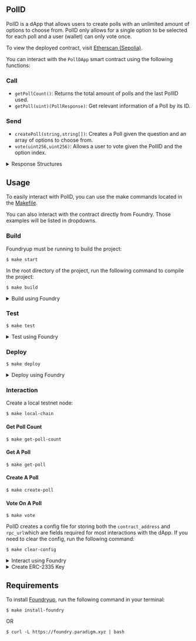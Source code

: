 ## PollD

PollD is a dApp that allows users to create polls with an unlimited amount of options to choose from. PollD only allows for a single option to be selected for each poll and a user (wallet) can only vote once.

To view the deployed contract, visit [Etherscan (Sepolia)](https://sepolia.etherscan.io/address/0x0a458EdBE13FE5E6DeB91a136fcf6Dd14Ed165f9).

You can interact with the `PollDApp` smart contract using the following functions:

### Call
- `getPollCount()`: Returns the total amount of polls and the last PollID used.
- `getPoll(uint)(PollResponse)`: Get relevant information of a Poll by its ID.

### Send
- `createPoll(string,string[])`: Creates a Poll given the question and an array of options to choose from.
- `vote(uint256,uint256)`: Allows a user to vote given the PollID and the option index.

<details>
<summary>Response Structures</summary>

```solidity
struct PollOption {
    uint pollId;
    uint optionIndex;
    string title;
    uint voteCount;
}

struct PollResponse {
    uint id;
    address creator;
    string question;
    uint expDate;
    PollOption[] options;
}
```
</details>

## Usage

To easily interact with PollD, you can use the make commands located in the [Makefile](./Makefile).

You can also interact with the contract directly from Foundry. Those examples will be listed in dropdowns.

### Build

Foundryup must be running to build the project:

```shell
$ make start
```

In the root directory of the project, run the following command to compile the project:

```shell
$ make build
```

<details>
<summary>Build using Foundry</summary>

```shell
$ foundryup
```

```shell
$ forge build
```
</details>

### Test

```shell
$ make test
```

<details>
<summary>Test using Foundry</summary>

```shell
$ forge test
```
</details>

### Deploy

```shell
$ make deploy
```

<details>
<summary>Deploy using Foundry</summary>

```shell
$ forge script script/DeployPollDApp.s.sol\
    --rpc-url <RPC_URL>\
    --broadcast\
    --account <ERC_2335_KEY>\
    --sender  <WALLET_ADDRESS>
```
</details>

### Interaction

Create a local testnet node:

```shell
$ make local-chain
```

#### Get Poll Count
```shell
$ make get-poll-count
```

#### Get A Poll
```shell
$ make get-poll
```

#### Create A Poll
```shell
$ make create-poll
```

#### Vote On A Poll
```shell
$ make vote
```

PollD creates a config file for storing both the `contract_address` and `rpc_url`which are fields required for most interactions with the dApp. If you need to clear the config, run the following command:

```shell
$ make clear-config
```

<details>
<summary>Interact using Foundry</summary>

```shell
$ anvil
```

#### Example Send
```shell
$ cast send <CONTRACT_ADDRESS>\
    "createPoll(string,string[])" "Favorite color?" "['red','blue','yellow']"\
    --rpc-url <RPC_URL>\
    --account <ERC_2335_KEY>
```

#### Example Call
```shell
$ cast call <CONTRACT_ADDRESS>\
    "getPoll(uint)(uint,address,string,uint)" 1
```
</details>

<details>
<summary>Create ERC-2335 Key</summary>

```bash
$ cast wallet import <KEY_NAME> --private-key <WALLET_PRIVATE_KEY>
```
</details>

## Requirements

To install [Foundryup](https://book.getfoundry.sh/getting-started/installation#using-foundryup), run the following command in your terminal:

```shell
$ make install-foundry
```

OR

```shell
$ curl -L https://foundry.paradigm.xyz | bash
```
